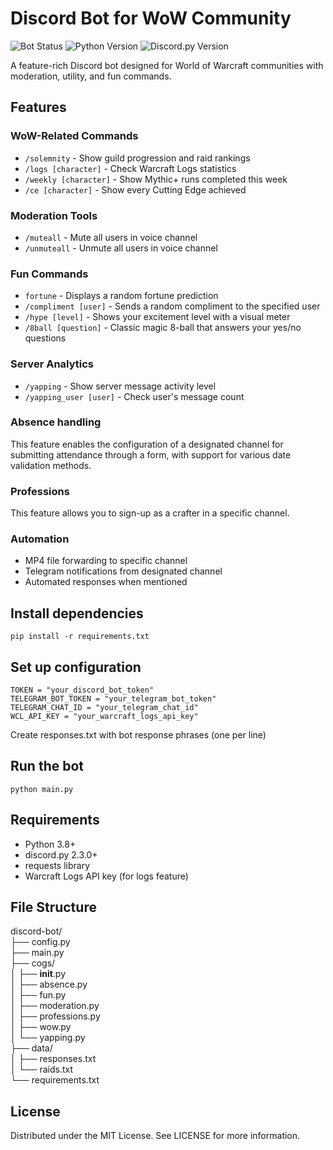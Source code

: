 # Discord Bot for WoW Community

![Bot Status](https://img.shields.io/badge/status-active-brightgreen)
![Python Version](https://img.shields.io/badge/python-3.8%2B-blue)
![Discord.py Version](https://img.shields.io/badge/discord.py-2.3.0%2B-orange)

A feature-rich Discord bot designed for World of Warcraft communities with moderation, utility, and fun commands.

## Features

### WoW-Related Commands
- `/solemnity` - Show guild progression and raid rankings
- `/logs [character]` - Check Warcraft Logs statistics
- `/weekly [character]` - Show Mythic+ runs completed this week
- `/ce [character]` - Show every Cutting Edge achieved

### Moderation Tools
- `/muteall` - Mute all users in voice channel
- `/unmuteall` - Unmute all users in voice channel

### Fun Commands
- `fortune` - Displays a random fortune prediction
- `/compliment [user]` - Sends a random compliment to the specified user
- `/hype [level]` - Shows your excitement level with a visual meter
- `/8ball [question]` - Classic magic 8-ball that answers your yes/no questions

### Server Analytics
- `/yapping` - Show server message activity level
- `/yapping_user [user]` - Check user's message count

### Absence handling
This feature enables the configuration of a designated channel for submitting attendance through a form, with support for various date validation methods.

### Professions
This feature allows you to sign-up as a crafter in a specific channel.

### Automation
- MP4 file forwarding to specific channel
- Telegram notifications from designated channel
- Automated responses when mentioned

## Install dependencies
`pip install -r requirements.txt`

## Set up configuration
`TOKEN = "your_discord_bot_token"`  
`TELEGRAM_BOT_TOKEN = "your_telegram_bot_token"`  
`TELEGRAM_CHAT_ID = "your_telegram_chat_id"`  
`WCL_API_KEY = "your_warcraft_logs_api_key"`  

Create responses.txt with bot response phrases (one per line)

## Run the bot
`python main.py`

## Requirements
- Python 3.8+
- discord.py 2.3.0+
- requests library
- Warcraft Logs API key (for logs feature)

## File Structure
discord-bot/  
├── config.py  
├── main.py  
├── cogs/  
│   ├── __init__.py  
│   ├── absence.py  
│   ├── fun.py  
│   ├── moderation.py  
│   ├── professions.py  
│   ├── wow.py  
│   └── yapping.py  
├── data/  
│   ├── responses.txt  
│   └── raids.txt  
└── requirements.txt

## License
Distributed under the MIT License. See LICENSE for more information.

